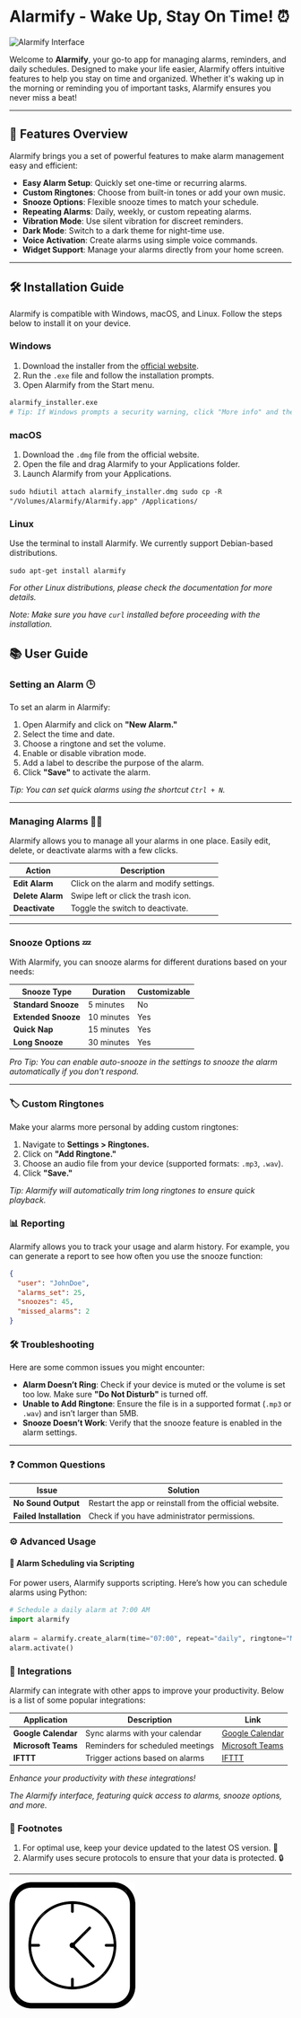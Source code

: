 
# Alarmify - Wake Up, Stay On Time! ⏰

![Alarmify Interface](alarmify_interface.png)


Welcome to **Alarmify**, your go-to app for managing alarms, reminders, and daily schedules. Designed to make your life easier, Alarmify offers intuitive features to help you stay on time and organized. Whether it's waking up in the morning or reminding you of important tasks, Alarmify ensures you never miss a beat!

---

## 🌟 Features Overview



Alarmify brings you a set of powerful features to make alarm management easy and efficient:

- **Easy Alarm Setup**: Quickly set one-time or recurring alarms.
- **Custom Ringtones**: Choose from built-in tones or add your own music.
- **Snooze Options**: Flexible snooze times to match your schedule.
- **Repeating Alarms**: Daily, weekly, or custom repeating alarms.
- **Vibration Mode**: Use silent vibration for discreet reminders.
- **Dark Mode**: Switch to a dark theme for night-time use.
- **Voice Activation**: Create alarms using simple voice commands.
- **Widget Support**: Manage your alarms directly from your home screen.

---

## 🛠️ Installation Guide

Alarmify is compatible with Windows, macOS, and Linux. Follow the steps below to install it on your device.

### Windows
1. Download the installer from the [official website](https://alarmify.com/download).
2. Run the `.exe` file and follow the installation prompts.
3. Open Alarmify from the Start menu.

```bash
alarmify_installer.exe
# Tip: If Windows prompts a security warning, click "More info" and then "Run anyway."
```

### macOS

1.  Download the `.dmg` file from the official website.
2.  Open the file and drag Alarmify to your Applications folder.
3.  Launch Alarmify from your Applications.



`sudo hdiutil attach alarmify_installer.dmg
sudo cp -R "/Volumes/Alarmify/Alarmify.app" /Applications/` 

### Linux

Use the terminal to install Alarmify. We currently support Debian-based distributions.

`sudo apt-get install alarmify` 

_For other Linux distributions, please check the documentation for more details._

_Note: Make sure you have `curl` installed before proceeding with the installation._

## 📚 User Guide

### Setting an Alarm 🕒
To set an alarm in Alarmify:

1. Open Alarmify and click on **"New Alarm."**
2. Select the time and date.
3. Choose a ringtone and set the volume.
4. Enable or disable vibration mode.
5. Add a label to describe the purpose of the alarm.
6. Click **"Save"** to activate the alarm.

*Tip: You can set quick alarms using the shortcut `Ctrl + N`.* 

---

### Managing Alarms 🧑‍💻
Alarmify allows you to manage all your alarms in one place. Easily edit, delete, or deactivate alarms with a few clicks.

| Action        | Description                                   |
|---------------|-----------------------------------------------|
| **Edit Alarm**    | Click on the alarm and modify settings.       |
| **Delete Alarm**  | Swipe left or click the trash icon.           |
| **Deactivate**    | Toggle the switch to deactivate.             |

---

### Snooze Options 💤
With Alarmify, you can snooze alarms for different durations based on your needs:

| Snooze Type      | Duration   | Customizable |
|------------------|------------|--------------|
| **Standard Snooze**  | 5 minutes  | No           |
| **Extended Snooze**  | 10 minutes | Yes          |
| **Quick Nap**        | 15 minutes | Yes          |
| **Long Snooze**      | 30 minutes | Yes          |

*Pro Tip: You can enable auto-snooze in the settings to snooze the alarm automatically if you don't respond.*

---

### 🏷️ Custom Ringtones
Make your alarms more personal by adding custom ringtones:

1. Navigate to **Settings > Ringtones.**
2. Click on **"Add Ringtone."**
3. Choose an audio file from your device (supported formats: `.mp3`, `.wav`).
4. Click **"Save."**

*Tip: Alarmify will automatically trim long ringtones to ensure quick playback.*

### 📊 Reporting
Alarmify allows you to track your usage and alarm history. For example, you can generate a report to see how often you use the snooze function:

```json
{
  "user": "JohnDoe",
  "alarms_set": 25,
  "snoozes": 45,
  "missed_alarms": 2
}
```

### 🛠️ Troubleshooting
Here are some common issues you might encounter:

- **Alarm Doesn’t Ring**: Check if your device is muted or the volume is set too low. Make sure **"Do Not Disturb"** is turned off.
- **Unable to Add Ringtone**: Ensure the file is in a supported format (`.mp3` or `.wav`) and isn’t larger than 5MB.
- **Snooze Doesn’t Work**: Verify that the snooze feature is enabled in the alarm settings.

---

### ❓ Common Questions

| Issue              | Solution                                           |
|--------------------|----------------------------------------------------|
| **No Sound Output**    | Restart the app or reinstall from the official website. |
| **Failed Installation** | Check if you have administrator permissions.     |


### ⚙️ Advanced Usage

#### 📝 Alarm Scheduling via Scripting
For power users, Alarmify supports scripting. Here’s how you can schedule alarms using Python:

```python
# Schedule a daily alarm at 7:00 AM
import alarmify

alarm = alarmify.create_alarm(time="07:00", repeat="daily", ringtone="Morning_Bird.mp3")
alarm.activate()
```
### 🔗 Integrations
Alarmify can integrate with other apps to improve your productivity. Below is a list of some popular integrations:

| Application         | Description                           | Link                   |
|---------------------|---------------------------------------|------------------------|
| **Google Calendar**  | Sync alarms with your calendar       | [Google Calendar](https://calendar.google.com) |
| **Microsoft Teams**  | Reminders for scheduled meetings     | [Microsoft Teams](https://teams.microsoft.com) |
| **IFTTT**           | Trigger actions based on alarms      | [IFTTT](https://ifttt.com) |

*Enhance your productivity with these integrations!*




*The Alarmify interface, featuring quick access to alarms, snooze options, and more.*
### 📜 Footnotes
1. For optimal use, keep your device updated to the latest OS version. 🔄
2. Alarmify uses secure protocols to ensure that your data is protected. 🔒






---
![App ICON](images.png)
